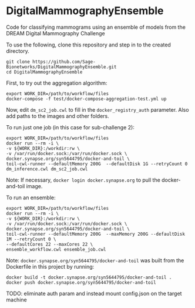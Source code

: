 # DigitalMammographyEnsemble
Code for classifying mammograms using an ensemble of models from the DREAM Digital Mammography Challenge

To use the following, clone this repository and step in to the created directory.

```
git clone https://github.com/Sage-Bionetworks/DigitalMammographyEnsemble.git
cd DigitalMammographyEnsemble
```

First, to try out the aggregation algorithm:

```
export WORK_DIR=/path/to/workflow/files
docker-compose -f test/docker-compose-aggregation-test.yml up
```

Now, edit `dm_sc2_job.cwl` to fill in the `docker_registry_auth` parameter.  Also add paths to the images and other folders.

To run just one job (in this case for sub-challenge 2):

```
export WORK_DIR=/path/to/workflow/files
docker run --rm -i \
-v ${WORK_DIR}:/workdir:rw \
-v /var/run/docker.sock:/var/run/docker.sock \
docker.synapse.org/syn5644795/docker-and-toil \
toil-cwl-runner --defaultMemory 200G  --defaultDisk 1G --retryCount 0 dm_inference.cwl dm_sc2_job.cwl
```

Note:  If necessary, `docker login docker.synapse.org` to pull the docker-and-toil image.

To run an ensemble:

```
export WORK_DIR=/path/to/workflow/files
docker run --rm -i \
-v ${WORK_DIR}:/workdir:rw \
-v /var/run/docker.sock:/var/run/docker.sock \
docker.synapse.org/syn5644795/docker-and-toil \
toil-cwl-runner --defaultMemory 200G  --maxMemory 200G --defaultDisk 1M --retryCount 0 \
--defaultCores 22 --maxCores 22 \
ensemble_workflow.cwl ensemble_job.cwl
```

Note: `docker.synapse.org/syn5644795/docker-and-toil` was built from the Dockerfile in this project by running:

```
docker build -t docker.synapse.org/syn5644795/docker-and-toil .
docker push docker.synapse.org/syn5644795/docker-and-toil
```

TODO:  eliminate auth param and instead mount config.json on the target machine
